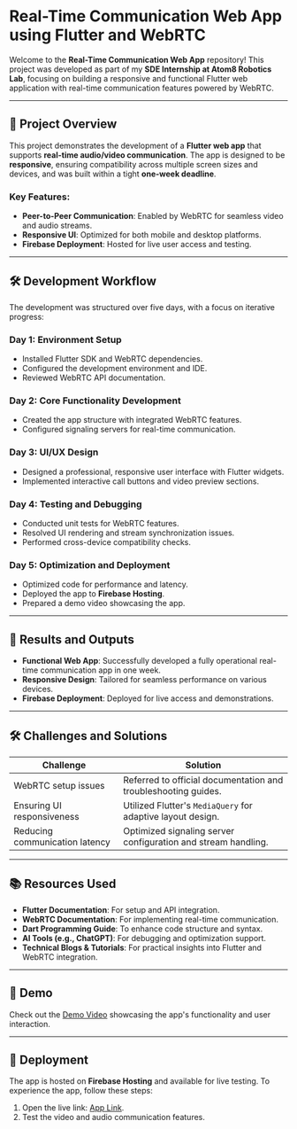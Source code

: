 # Real-Time Communication Web App using Flutter and WebRTC

Welcome to the **Real-Time Communication Web App** repository! This project was developed as part of my **SDE Internship at Atom8 Robotics Lab**, focusing on building a responsive and functional Flutter web application with real-time communication features powered by WebRTC.

---

## 📖 Project Overview

This project demonstrates the development of a **Flutter web app** that supports **real-time audio/video communication**. The app is designed to be **responsive**, ensuring compatibility across multiple screen sizes and devices, and was built within a tight **one-week deadline**. 

### Key Features:
- **Peer-to-Peer Communication**: Enabled by WebRTC for seamless video and audio streams.
- **Responsive UI**: Optimized for both mobile and desktop platforms.
- **Firebase Deployment**: Hosted for live user access and testing.

---

## 🛠️ Development Workflow

The development was structured over five days, with a focus on iterative progress:

### Day 1: Environment Setup
- Installed Flutter SDK and WebRTC dependencies.
- Configured the development environment and IDE.
- Reviewed WebRTC API documentation.

### Day 2: Core Functionality Development
- Created the app structure with integrated WebRTC features.
- Configured signaling servers for real-time communication.

### Day 3: UI/UX Design
- Designed a professional, responsive user interface with Flutter widgets.
- Implemented interactive call buttons and video preview sections.

### Day 4: Testing and Debugging
- Conducted unit tests for WebRTC features.
- Resolved UI rendering and stream synchronization issues.
- Performed cross-device compatibility checks.

### Day 5: Optimization and Deployment
- Optimized code for performance and latency.
- Deployed the app to **Firebase Hosting**.
- Prepared a demo video showcasing the app.

---

## 🌟 Results and Outputs

- **Functional Web App**: Successfully developed a fully operational real-time communication app in one week.
- **Responsive Design**: Tailored for seamless performance on various devices.
- **Firebase Deployment**: Deployed for live access and demonstrations.

---

## 🛠️ Challenges and Solutions

| Challenge                        | Solution                                                                 |
|----------------------------------|-------------------------------------------------------------------------|
| WebRTC setup issues              | Referred to official documentation and troubleshooting guides.          |
| Ensuring UI responsiveness       | Utilized Flutter's `MediaQuery` for adaptive layout design.             |
| Reducing communication latency   | Optimized signaling server configuration and stream handling.           |

---

## 📚 Resources Used

- **Flutter Documentation**: For setup and API integration.
- **WebRTC Documentation**: For implementing real-time communication.
- **Dart Programming Guide**: To enhance code structure and syntax.
- **AI Tools (e.g., ChatGPT)**: For debugging and optimization support.
- **Technical Blogs & Tutorials**: For practical insights into Flutter and WebRTC integration.

---

## 🎥 Demo

Check out the [Demo Video](#) showcasing the app's functionality and user interaction.

---

## 🚀 Deployment

The app is hosted on **Firebase Hosting** and available for live testing. To experience the app, follow these steps:
1. Open the live link: [App Link](#).
2. Test the video and audio communication features.


